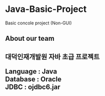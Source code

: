 # Java-Basic-Project
Basic concole project (Non-GUI)

<h2>About our team<h2/>


대덕인재개발원 자바 초급 프로젝트 <br/>

Language : Java <br/>
Database : Oracle <br/>
JDBC : ojdbc6.jar <br/>
